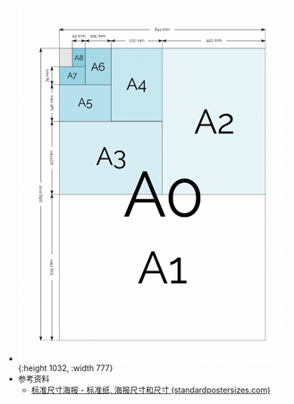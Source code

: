 - ![image.png](../assets/image_1688310105289_0.png){:height 1032, :width 777}
- 参考资料
	- [标准尺寸海报 - 标准纸, 海报尺寸和尺寸 (standardpostersizes.com)](https://standardpostersizes.com/?lang=zh)